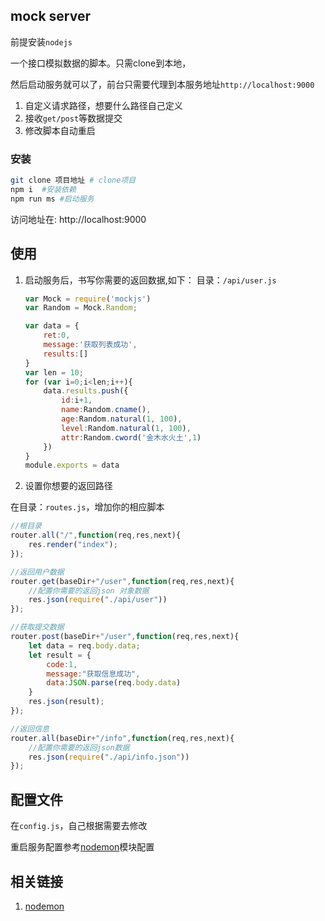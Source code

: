 ## mock server

前提安装`nodejs`

一个接口模拟数据的脚本。只需clone到本地，

然后启动服务就可以了，前台只需要代理到本服务地址`http://localhost:9000`

1. 自定义请求路径，想要什么路径自己定义
2. 接收`get/post`等数据提交
3. 修改脚本自动重启

### 安装

```bash
git clone 项目地址 # clone项目
npm i  #安装依赖
npm run ms #启动服务
```

访问地址在: http://localhost:9000

## 使用

1. 启动服务后，书写你需要的返回数据,如下：
    目录：`/api/user.js`
    ```javascript
    var Mock = require('mockjs')
    var Random = Mock.Random;

    var data = {
        ret:0,
        message:'获取列表成功',
        results:[]
    }
    var len = 10;
    for (var i=0;i<len;i++){
        data.results.push({
            id:i+1,
            name:Random.cname(),
            age:Random.natural(1, 100),
            level:Random.natural(1, 100),
            attr:Random.cword('金木水火土',1)
        })
    }
    module.exports = data
    ```
2. 设置你想要的返回路径

在目录：`routes.js`，增加你的相应脚本
```javascript
//根目录
router.all("/",function(req,res,next){
    res.render("index");
});

//返回用户数据
router.get(baseDir+"/user",function(req,res,next){
    //配置你需要的返回json 对象数据
    res.json(require("./api/user"))
});

//获取提交数据
router.post(baseDir+"/user",function(req,res,next){
    let data = req.body.data;
    let result = {
        code:1,
        message:"获取信息成功",
        data:JSON.parse(req.body.data)
    }
    res.json(result);
});

//返回信息
router.all(baseDir+"/info",function(req,res,next){
    //配置你需要的返回json数据
    res.json(require("./api/info.json"))
});
```

## 配置文件

在`config.js`，自己根据需要去修改

重启服务配置参考[nodemon](https://github.com/remy/nodemon)模块配置

## 相关链接

1. [nodemon](https://github.com/remy/nodemon)
